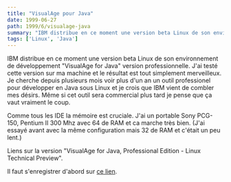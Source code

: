 ```yaml
---
title: "VisualAge pour Java"
date: 1999-06-27
path: 1999/6/visualage-java
summary: "IBM distribue en ce moment une version beta Linux de son environnement de développement \"VisualAge for Java\" version professionnelle."
tags: ['Linux', 'Java']
---
```


<P>IBM distribue en ce moment une version beta Linux de son environnement
de développement "VisualAge for Java" version professionnelle.  J'ai
testé cette version sur ma machine et le résultat est tout simplement
merveilleux. Je cherche depuis plusieurs mois voir plus d'un an un outil
professionel pour développer en Java sous Linux et je crois que IBM
vient de combler mes désirs. Même si cet outil sera commercial plus tard
je pense que ça vaut vraiment le coup.</P>

<P>Comme tous les IDE la mémoire est cruciale. J'ai un portable Sony
PCG-150, Pentium II 300 Mhz avec 64 de RAM et ca marche très bien.
(J'ai essayé avant avec la même configuration mais 32 de RAM et c'était
un peu lent.)</P>

<P>Liens sur la version "VisualAge for Java, Professional Edition - Linux
Technical Preview".</P>

<P>Il faut s'enregistrer d'abord sur
<A HREF="http://www7.software.ibm.com/vadreg.nsf/GARegistration?OpenForm">ce lien</A>.</P>


